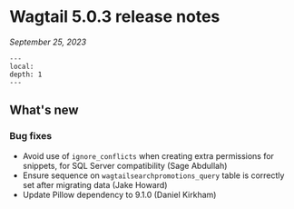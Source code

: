 # Wagtail 5.0.3 release notes

_September 25, 2023_

```{contents}
---
local:
depth: 1
---
```

## What's new

### Bug fixes

 * Avoid use of `ignore_conflicts` when creating extra permissions for snippets, for SQL Server compatibility (Sage Abdullah)
 * Ensure sequence on `wagtailsearchpromotions_query` table is correctly set after migrating data (Jake Howard)
 * Update Pillow dependency to 9.1.0 (Daniel Kirkham)
